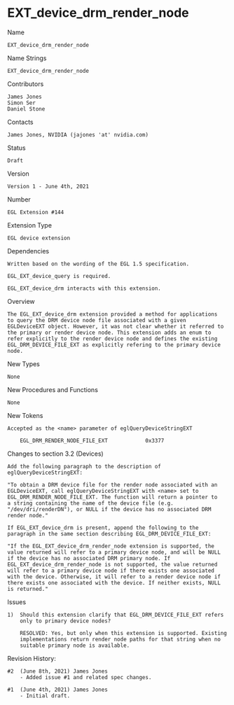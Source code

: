 # EXT_device_drm_render_node

Name

    EXT_device_drm_render_node

Name Strings

    EXT_device_drm_render_node

Contributors

    James Jones
    Simon Ser
    Daniel Stone

Contacts

    James Jones, NVIDIA (jajones 'at' nvidia.com)

Status

    Draft

Version

    Version 1 - June 4th, 2021

Number

    EGL Extension #144

Extension Type

    EGL device extension

Dependencies

    Written based on the wording of the EGL 1.5 specification.

    EGL_EXT_device_query is required.

    EGL_EXT_device_drm interacts with this extension.

Overview

    The EGL_EXT_device_drm extension provided a method for applications
    to query the DRM device node file associated with a given
    EGLDeviceEXT object. However, it was not clear whether it referred to
    the primary or render device node. This extension adds an enum to
    refer explicitly to the render device node and defines the existing
    EGL_DRM_DEVICE_FILE_EXT as explicitly refering to the primary device
    node.

New Types

    None

New Procedures and Functions

    None

New Tokens

    Accepted as the <name> parameter of eglQueryDeviceStringEXT

        EGL_DRM_RENDER_NODE_FILE_EXT            0x3377

Changes to section 3.2 (Devices)

    Add the following paragraph to the description of
    eglQueryDeviceStringEXT:

    "To obtain a DRM device file for the render node associated with an
    EGLDeviceEXT, call eglQueryDeviceStringEXT with <name> set to
    EGL_DRM_RENDER_NODE_FILE_EXT. The function will return a pointer to
    a string containing the name of the device file (e.g.
    "/dev/dri/renderDN"), or NULL if the device has no associated DRM
    render node."

    If EGL_EXT_device_drm is present, append the following to the
    paragraph in the same section describing EGL_DRM_DEVICE_FILE_EXT:

    "If the EGL_EXT_device_drm_render_node extension is supported, the
    value returned will refer to a primary device node, and will be NULL
    if the device has no associated DRM primary node. If
    EGL_EXT_device_drm_render_node is not supported, the value returned
    will refer to a primary device node if there exists one associated
    with the device. Otherwise, it will refer to a render device node if
    there exists one associated with the device. If neither exists, NULL
    is returned."

Issues

    1)  Should this extension clarify that EGL_DRM_DEVICE_FILE_EXT refers
        only to primary device nodes?

        RESOLVED: Yes, but only when this extension is supported. Existing
        implementations return render node paths for that string when no
        suitable primary node is available.

Revision History:

    #2  (June 8th, 2021) James Jones
        - Added issue #1 and related spec changes.

    #1  (June 4th, 2021) James Jones
        - Initial draft.
